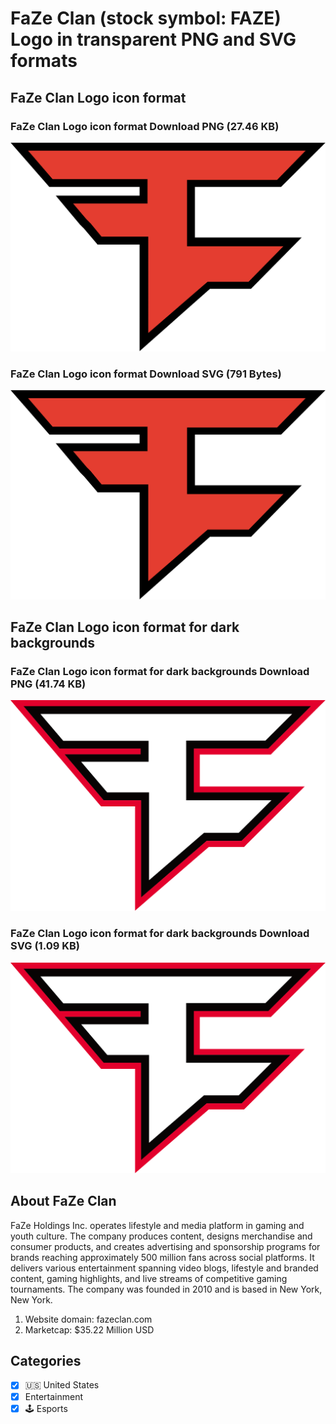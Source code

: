 # FaZe Clan (stock symbol: FAZE) Logo in transparent PNG and SVG formats

## FaZe Clan Logo icon format

### FaZe Clan Logo icon format Download PNG (27.46 KB)

![FaZe Clan Logo icon format Download PNG (27.46 KB)](/img/orig/FAZE-984981e6.png)

### FaZe Clan Logo icon format Download SVG (791 Bytes)

![FaZe Clan Logo icon format Download SVG (791 Bytes)](/img/orig/FAZE-3aed8a32.svg)

## FaZe Clan Logo icon format for dark backgrounds

### FaZe Clan Logo icon format for dark backgrounds Download PNG (41.74 KB)

![FaZe Clan Logo icon format for dark backgrounds Download PNG (41.74 KB)](/img/orig/FAZE.D-2c39142b.png)

### FaZe Clan Logo icon format for dark backgrounds Download SVG (1.09 KB)

![FaZe Clan Logo icon format for dark backgrounds Download SVG (1.09 KB)](/img/orig/FAZE.D-d8943e3f.svg)

## About FaZe Clan

FaZe Holdings Inc. operates lifestyle and media platform in gaming and youth culture. The company produces content, designs merchandise and consumer products, and creates advertising and sponsorship programs for brands reaching approximately 500 million fans across social platforms. It delivers various entertainment spanning video blogs, lifestyle and branded content, gaming highlights, and live streams of competitive gaming tournaments. The company was founded in 2010 and is based in New York, New York.

1. Website domain: fazeclan.com
2. Marketcap: $35.22 Million USD


## Categories
- [x] 🇺🇸 United States
- [x] Entertainment
- [x] 🕹️ Esports
